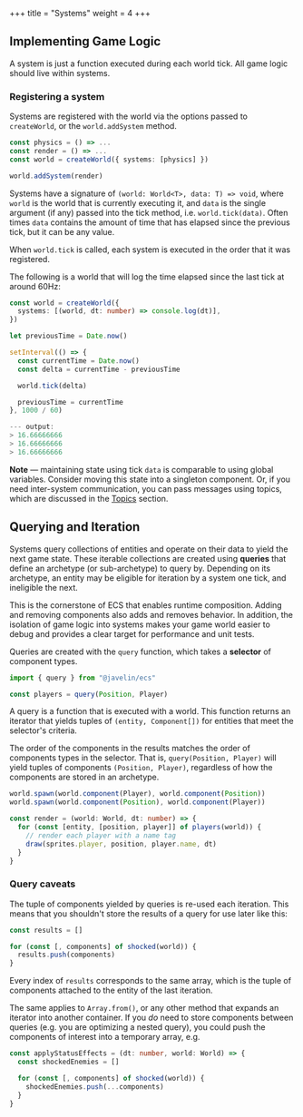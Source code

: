 +++
title = "Systems"
weight = 4
+++

## Implementing Game Logic

A system is just a function executed during each world tick. All game logic should live within systems.

### Registering a system

Systems are registered with the world via the options passed to `createWorld`, or the `world.addSystem` method.

```typescript
const physics = () => ...
const render = () => ...
const world = createWorld({ systems: [physics] })

world.addSystem(render)
```

Systems have a signature of `(world: World<T>, data: T) => void`, where `world` is the world that is currently executing it, and `data` is the single argument (if any) passed into the tick method, i.e. `world.tick(data)`. Often times `data` contains the amount of time that has elapsed since the previous tick, but it can be any value.

When `world.tick` is called, each system is executed in the order that it was registered.

The following is a world that will log the time elapsed since the last tick at around 60Hz:

```typescript
const world = createWorld({
  systems: [(world, dt: number) => console.log(dt)],
})

let previousTime = Date.now()

setInterval(() => {
  const currentTime = Date.now()
  const delta = currentTime - previousTime

  world.tick(delta)

  previousTime = currentTime
}, 1000 / 60)

--- output:
> 16.66666666
> 16.66666666
> 16.66666666
```

<aside>
  <p>
    <strong>Note</strong> — maintaining state using tick <code>data</code> is comparable to using global variables. Consider moving this state into a singleton component. Or, if you need inter-system communication, you can pass messages using topics, which are discussed in the <a href="/ecs/topics">Topics</a> section.
  </p>
</aside>

## Querying and Iteration

Systems query collections of entities and operate on their data to yield the next game state. These iterable collections are created using **queries** that define an archetype (or sub-archetype) to query by. Depending on its archetype, an entity may be eligible for iteration by a system one tick, and ineligible the next.

This is the cornerstone of ECS that enables runtime composition. Adding and removing components also adds and removes behavior. In addition, the isolation of game logic into systems makes your game world easier to debug and provides a clear target for performance and unit tests.

Queries are created with the `query` function, which takes a **selector** of component types.

```typescript
import { query } from "@javelin/ecs"

const players = query(Position, Player)
```

A query is a function that is executed with a world. This function returns an iterator that yields tuples of `(entity, Component[])` for entities that meet the selector's criteria.

The order of the components in the results matches the order of components types in the selector. That is, `query(Position, Player)` will yield tuples of components `(Position, Player)`, regardless of how the components are stored in an archetype.

```typescript
world.spawn(world.component(Player), world.component(Position))
world.spawn(world.component(Position), world.component(Player))

const render = (world: World, dt: number) => {
  for (const [entity, [position, player]] of players(world)) {
    // render each player with a name tag
    draw(sprites.player, position, player.name, dt)
  }
}
```

### Query caveats

The tuple of components yielded by queries is re-used each iteration. This means that you shouldn't store the results of a query for use later like this:

```typescript
const results = []

for (const [, components] of shocked(world)) {
  results.push(components)
}
```

Every index of `results` corresponds to the same array, which is the tuple of components attached to the entity of the last iteration.

The same applies to `Array.from()`, or any other method that expands an iterator into another container. If you _do_ need to store components between queries (e.g. you are optimizing a nested query), you could push the components of interest into a temporary array, e.g.

```typescript
const applyStatusEffects = (dt: number, world: World) => {
  const shockedEnemies = []

  for (const [, components] of shocked(world)) {
    shockedEnemies.push(...components)
  }
}
```
